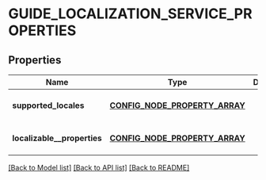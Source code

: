 # GUIDE_LOCALIZATION_SERVICE_PROPERTIES

## Properties
Name | Type | Description | Notes
------------ | ------------- | ------------- | -------------
**supported_locales** | [**CONFIG_NODE_PROPERTY_ARRAY**](configNodePropertyArray.md) |  | [optional] [default to null]
**localizable__properties** | [**CONFIG_NODE_PROPERTY_ARRAY**](configNodePropertyArray.md) |  | [optional] [default to null]

[[Back to Model list]](../README.md#documentation-for-models) [[Back to API list]](../README.md#documentation-for-api-endpoints) [[Back to README]](../README.md)


